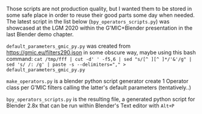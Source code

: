 Those scripts are not production quality, but I wanted them to be stored in
some safe place in order to reuse their good parts some day when needed.
The latest script in the list below (`bpy_operators_scripts.py`) was showcased at the LGM 2020 within the G'MIC+Blender presentation in the last Blender demo chapter.

`default_parameters_gmic_py.py` was created from https://gmic.eu/filters290.json
in some obscure way, maybe using this bash command: `cat /tmp/fff | cut -d' ' -f5,6 | sed "s/[^ ][^ ]*/'&'/g" | sed 's/ /: /g' | paste -s --delimiters="," > default_parameters_gmic_py.py`

`make_operators.py` is a blender python script generator create 1 Operator class per G'MIC filters calling the latter's default parameters (tentatively..)

`bpy_operators_scripts.py` is the resulting file, a generated python script for Blender 2.8x that can be run within Blender's Text editor with `Alt+P`
